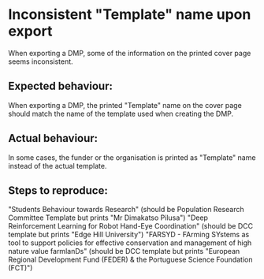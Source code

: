 # Inconsistent "Template" name upon export

When exporting a DMP, some of the information on the printed cover page seems inconsistent.

## Expected behaviour:

When exporting a DMP, the printed "Template" name on the cover page should match the name of the template used when creating the DMP.

## Actual behaviour:

In some cases, the funder or the organisation is printed as "Template" name instead of the actual template.

## Steps to reproduce:

"Students Behaviour towards Research" (should be Population Research Committee Template but prints "Mr Dimakatso Pilusa")
"Deep Reinforcement Learning for Robot Hand-Eye Coordination" (should be DCC template but prints "Edge Hill University")
"FARSYD - FArming SYstems as tool to support policies for effective conservation and management of high nature value farmlanDs" (should be DCC template but prints "European Regional Development Fund (FEDER) & the Portuguese Science Foundation (FCT)")
